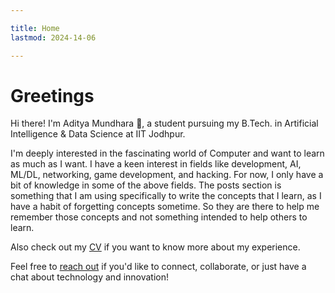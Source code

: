 ```yaml
---

title: Home
lastmod: 2024-14-06

---
```


# Greetings

Hi there! I'm Aditya Mundhara 👋, a student pursuing my B.Tech. in Artificial Intelligence & Data Science at IIT Jodhpur.

I'm deeply interested in the fascinating world of Computer and want to learn as much as I want. I have a keen interest in fields like development, AI, ML/DL, networking, game development, and hacking. For now, I only have a bit of knowledge in some of the above fields. The posts section is something that I am using specifically to write the concepts that I learn, as I have a habit of forgetting concepts sometime. So they are there to help me remember those concepts and not something intended to help others to learn. 

<!--You'll find my [latest articles](/pages/posts.html) where I write about AI, machine learning, data science, and my academic experiences. I also share information about my [projects](/pages/projects.html) and research work.-->


Also check out my [CV] if you want to know more about my experience.

Feel free to [reach out](/pages/contact.html) if you'd like to connect, collaborate, or just have a chat about technology and innovation!

<!-- # Recent blog posts

$partial("templates/recent-posts.html")$

[More ...](/pages/posts.html) -->

[CV]: https://drive.google.com/file/d/1tM6S-1VrZNii1Fi81UsbLGD4x_30e0qK/view?usp=drive_link
